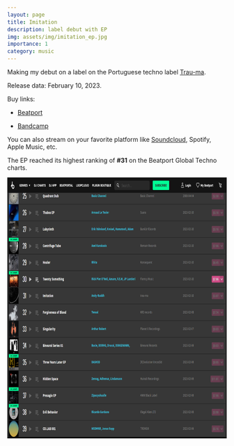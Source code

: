 ```yaml
---
layout: page
title: Imitation
description: label debut with EP
img: assets/img/imitation_ep.jpg
importance: 1
category: music
---
```


Making my debut on a label on the Portuguese techno label [Trau-ma](https://trau-ma.bandcamp.com/).

Release data: February 10, 2023.

Buy links:

- [Beatport](https://www.beatport.com/release/imitation/3980837)

- [Bandcamp](https://trau-ma.bandcamp.com/album/imitation)

You can also stream on your favorite platform like [Soundcloud](https://soundcloud.com/trau-ma/sets/andy-ruddh-imitation-ep-trm246), Spotify, Apple Music, etc.

The EP reached its highest ranking of **#31** on the Beatport Global Techno charts.

<img src="/assets/img/imitationEP_beatport31_RDH.png" alt="Beatport Global Techno Charts" width="900" height="600" title="Beatport Global Techno Charts">